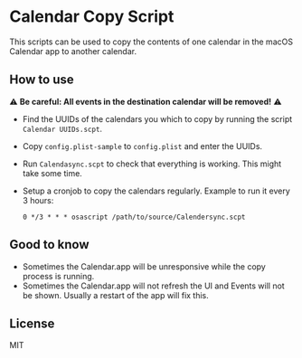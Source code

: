 # Calendar Copy Script

This scripts can be used to copy the contents of one calendar in the macOS Calendar app to another calendar.

## How to use

:warning: **Be careful: All events in the  destination calendar will be removed!** :warning:

* Find the UUIDs of the calendars you which to copy by running the script `Calendar UUIDs.scpt`.
* Copy `config.plist-sample` to `config.plist` and enter the UUIDs.
* Run `Calendasync.scpt` to check that everything is working. This might take some time.
* Setup a cronjob to copy the calendars regularly. Example to run it every 3 hours:

      0 */3 * * * osascript /path/to/source/Calendersync.scpt

## Good to know

* Sometimes the Calendar.app will be unresponsive while the copy process is running.
* Sometimes the Calendar.app will not refresh the UI and Events will not be shown. Usually a restart of the app will fix this.

## License

MIT
